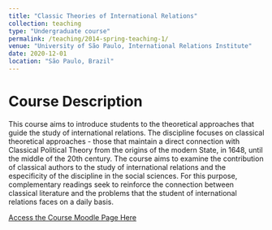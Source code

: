```yaml
---
title: "Classic Theories of International Relations"
collection: teaching
type: "Undergraduate course"
permalink: /teaching/2014-spring-teaching-1/
venue: "University of São Paulo, International Relations Institute"
date: 2020-12-01
location: "São Paulo, Brazil"
---
```


Course Description
======

This course aims to introduce students to the theoretical approaches that guide the study of international relations. The discipline focuses on classical theoretical approaches - those that maintain a direct connection with Classical Political Theory from the origins of the modern State, in 1648, until the middle of the 20th century. The course aims to examine the contribution of classical authors to the study of international relations and the especificity of the discipline in the social sciences. For this purpose, complementary readings seek to reinforce the connection between classical literature and the problems that the student of international relations faces on a daily basis.

[Access the Course Moodle Page Here](https://edisciplinas.usp.br/course/view.php?id=78633)
